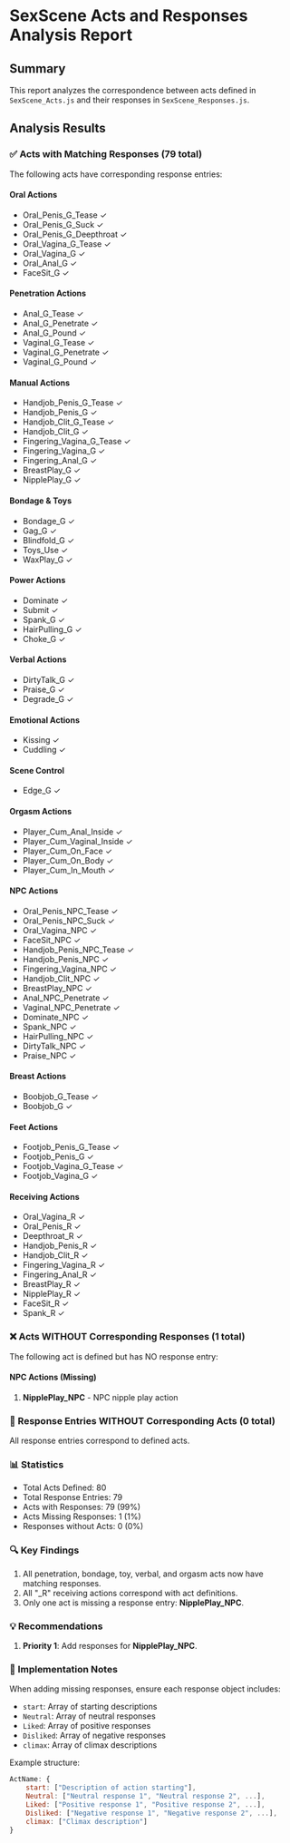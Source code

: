 # SexScene Acts and Responses Analysis Report

## Summary
This report analyzes the correspondence between acts defined in `SexScene_Acts.js` and their responses in `SexScene_Responses.js`.

## Analysis Results

### ✅ Acts with Matching Responses (79 total)
The following acts have corresponding response entries:

#### Oral Actions
- Oral_Penis_G_Tease ✓
- Oral_Penis_G_Suck ✓
- Oral_Penis_G_Deepthroat ✓
- Oral_Vagina_G_Tease ✓
- Oral_Vagina_G ✓
- Oral_Anal_G ✓
- FaceSit_G ✓

#### Penetration Actions
- Anal_G_Tease ✓
- Anal_G_Penetrate ✓
- Anal_G_Pound ✓
- Vaginal_G_Tease ✓
- Vaginal_G_Penetrate ✓
- Vaginal_G_Pound ✓

#### Manual Actions
- Handjob_Penis_G_Tease ✓
- Handjob_Penis_G ✓
- Handjob_Clit_G_Tease ✓
- Handjob_Clit_G ✓
- Fingering_Vagina_G_Tease ✓
- Fingering_Vagina_G ✓
- Fingering_Anal_G ✓
- BreastPlay_G ✓
- NipplePlay_G ✓

#### Bondage & Toys
- Bondage_G ✓
- Gag_G ✓
- Blindfold_G ✓
- Toys_Use ✓
- WaxPlay_G ✓

#### Power Actions
- Dominate ✓
- Submit ✓
- Spank_G ✓
- HairPulling_G ✓
- Choke_G ✓

#### Verbal Actions
- DirtyTalk_G ✓
- Praise_G ✓
- Degrade_G ✓

#### Emotional Actions
- Kissing ✓
- Cuddling ✓

#### Scene Control
- Edge_G ✓

#### Orgasm Actions
- Player_Cum_Anal_Inside ✓
- Player_Cum_Vaginal_Inside ✓
- Player_Cum_On_Face ✓
- Player_Cum_On_Body ✓
- Player_Cum_In_Mouth ✓

#### NPC Actions
- Oral_Penis_NPC_Tease ✓
- Oral_Penis_NPC_Suck ✓
- Oral_Vagina_NPC ✓
- FaceSit_NPC ✓
- Handjob_Penis_NPC_Tease ✓
- Handjob_Penis_NPC ✓
- Fingering_Vagina_NPC ✓
- Handjob_Clit_NPC ✓
- BreastPlay_NPC ✓
- Anal_NPC_Penetrate ✓
- Vaginal_NPC_Penetrate ✓
- Dominate_NPC ✓
- Spank_NPC ✓
- HairPulling_NPC ✓
- DirtyTalk_NPC ✓
- Praise_NPC ✓

#### Breast Actions
- Boobjob_G_Tease ✓
- Boobjob_G ✓

#### Feet Actions
- Footjob_Penis_G_Tease ✓
- Footjob_Penis_G ✓
- Footjob_Vagina_G_Tease ✓
- Footjob_Vagina_G ✓

#### Receiving Actions
- Oral_Vagina_R ✓
- Oral_Penis_R ✓
- Deepthroat_R ✓
- Handjob_Penis_R ✓
- Handjob_Clit_R ✓
- Fingering_Vagina_R ✓
- Fingering_Anal_R ✓
- BreastPlay_R ✓
- NipplePlay_R ✓
- FaceSit_R ✓
- Spank_R ✓

### ❌ Acts WITHOUT Corresponding Responses (1 total)
The following act is defined but has NO response entry:

#### NPC Actions (Missing)
1. **NipplePlay_NPC** - NPC nipple play action

### 🔄 Response Entries WITHOUT Corresponding Acts (0 total)
All response entries correspond to defined acts.

### 📊 Statistics
- Total Acts Defined: 80
- Total Response Entries: 79
- Acts with Responses: 79 (99%)
- Acts Missing Responses: 1 (1%)
- Responses without Acts: 0 (0%)

### 🔍 Key Findings

1. All penetration, bondage, toy, verbal, and orgasm acts now have matching responses.
2. All "_R" receiving actions correspond with act definitions.
3. Only one act is missing a response entry: **NipplePlay_NPC**.

### 💡 Recommendations

1. **Priority 1**: Add responses for **NipplePlay_NPC**.

### 📝 Implementation Notes

When adding missing responses, ensure each response object includes:
- `start`: Array of starting descriptions
- `Neutral`: Array of neutral responses
- `Liked`: Array of positive responses
- `Disliked`: Array of negative responses
- `climax`: Array of climax descriptions

Example structure:
```javascript
ActName: {
    start: ["Description of action starting"],
    Neutral: ["Neutral response 1", "Neutral response 2", ...],
    Liked: ["Positive response 1", "Positive response 2", ...],
    Disliked: ["Negative response 1", "Negative response 2", ...],
    climax: ["Climax description"]
}
